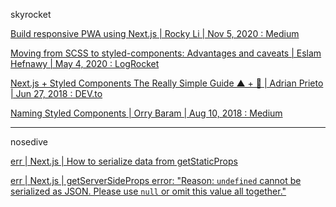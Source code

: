skyrocket

[Build responsive PWA using Next.js | Rocky Li | Nov 5, 2020 : Medium](https://rockyli.medium.com/build-responsive-pwa-using-next-js-ac437adac5b3) 

[Moving from SCSS to styled-components: Advantages and caveats | Eslam Hefnawy | May 4, 2020 : LogRocket ]()

[Next.js + Styled Components The Really Simple Guide ▲ + 💅 | Adrian Prieto | Jun 27, 2018 : DEV.to ](https://dev.to/aprietof/nextjs--styled-components-the-really-simple-guide----101c)

[Naming Styled Components | Orry Baram | Aug 10, 2018 : Medium](https://medium.com/inturn-eng/naming-styled-components-d7097950a245)

---

nosedive

[err | Next.js | How to serialize data from getStaticProps](https://stackoverflow.com/questions/66106776/error-how-to-serialize-data-from-getstaticprops-next-js)

[err | Next.js | getServerSideProps error: "Reason: `undefined` cannot be serialized as JSON. Please use `null` or omit this value all together."](https://github.com/vercel/next.js/discussions/11209)
